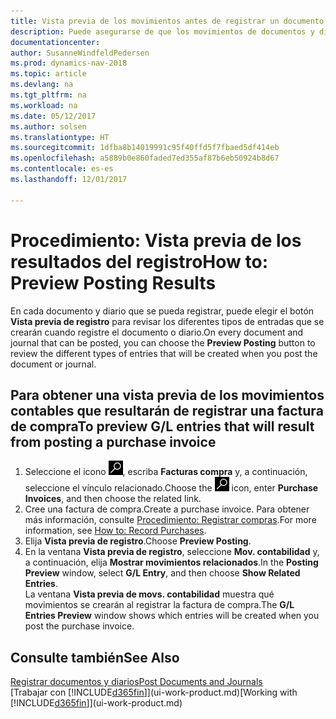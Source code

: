 ```yaml
---
title: Vista previa de los movimientos antes de registrar un documento o un diario
description: Puede asegurarse de que los movimientos de documentos y diarios son precisos antes de registrarlos en la contabilidad.
documentationcenter: 
author: SusanneWindfeldPedersen
ms.prod: dynamics-nav-2018
ms.topic: article
ms.devlang: na
ms.tgt_pltfrm: na
ms.workload: na
ms.date: 05/12/2017
ms.author: solsen
ms.translationtype: HT
ms.sourcegitcommit: 1dfba8b14019991c95f40ffd5f7fbaed5df414eb
ms.openlocfilehash: a5889b0e860faded7ed355af87b6eb50924b8d67
ms.contentlocale: es-es
ms.lasthandoff: 12/01/2017

---
```

# <a name="how-to-preview-posting-results"></a><span data-ttu-id="0a494-103">Procedimiento: Vista previa de los resultados del registro</span><span class="sxs-lookup"><span data-stu-id="0a494-103">How to: Preview Posting Results</span></span>
<span data-ttu-id="0a494-104">En cada documento y diario que se pueda registrar, puede elegir el botón **Vista previa de registro** para revisar los diferentes tipos de entradas que se crearán cuando registre el documento o diario.</span><span class="sxs-lookup"><span data-stu-id="0a494-104">On every document and journal that can be posted, you can choose the **Preview Posting** button to review the different types of entries that will be created when you post the document or journal.</span></span>

## <a name="to-preview-gl-entries-that-will-result-from-posting-a-purchase-invoice"></a><span data-ttu-id="0a494-105">Para obtener una vista previa de los movimientos contables que resultarán de registrar una factura de compra</span><span class="sxs-lookup"><span data-stu-id="0a494-105">To preview G/L entries that will result from posting a purchase invoice</span></span>
1. <span data-ttu-id="0a494-106">Seleccione el icono ![Buscar página o informe](media/ui-search/search_small.png "icono Buscar página o informe"), escriba **Facturas compra** y, a continuación, seleccione el vínculo relacionado.</span><span class="sxs-lookup"><span data-stu-id="0a494-106">Choose the ![Search for Page or Report](media/ui-search/search_small.png "Search for Page or Report icon") icon, enter **Purchase Invoices**, and then choose the related link.</span></span>
2. <span data-ttu-id="0a494-107">Cree una factura de compra.</span><span class="sxs-lookup"><span data-stu-id="0a494-107">Create a purchase invoice.</span></span> <span data-ttu-id="0a494-108">Para obtener más información, consulte [Procedimiento: Registrar compras](purchasing-how-record-purchases.md).</span><span class="sxs-lookup"><span data-stu-id="0a494-108">For more information, see [How to: Record Purchases](purchasing-how-record-purchases.md).</span></span>
3. <span data-ttu-id="0a494-109">Elija **Vista previa de registro**.</span><span class="sxs-lookup"><span data-stu-id="0a494-109">Choose **Preview Posting**.</span></span>
4. <span data-ttu-id="0a494-110">En la ventana **Vista previa de registro**, seleccione **Mov. contabilidad** y, a continuación, elija **Mostrar movimientos relacionados**.</span><span class="sxs-lookup"><span data-stu-id="0a494-110">In the **Posting Preview** window, select **G/L Entry**, and then choose **Show Related Entries**.</span></span>  
   <span data-ttu-id="0a494-111">La ventana **Vista previa de movs. contabilidad** muestra qué movimientos se crearán al registrar la factura de compra.</span><span class="sxs-lookup"><span data-stu-id="0a494-111">The **G/L Entries Preview** window shows which entries will be created when you post the purchase invoice.</span></span>

## <a name="see-also"></a><span data-ttu-id="0a494-112">Consulte también</span><span class="sxs-lookup"><span data-stu-id="0a494-112">See Also</span></span>
[<span data-ttu-id="0a494-113">Registrar documentos y diarios</span><span class="sxs-lookup"><span data-stu-id="0a494-113">Post Documents and Journals</span></span>](ui-post-documents-journals.md)  
<span data-ttu-id="0a494-114">[Trabajar con [!INCLUDE[d365fin](includes/d365fin_md.md)]](ui-work-product.md)</span><span class="sxs-lookup"><span data-stu-id="0a494-114">[Working with [!INCLUDE[d365fin](includes/d365fin_md.md)]](ui-work-product.md)</span></span>


